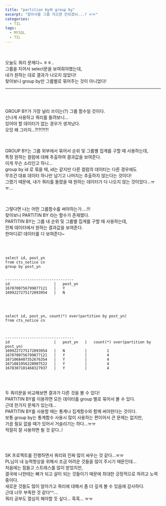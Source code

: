 ```yaml
---
title: "partition by와 group by"
excerpt: "알아서들 그룹 지으면 안되겠뉘...? ㅠㅠ"
categories:
  - TIL
tags:
  - MYSQL
  - TIL
---
```


<br><br>
오늘도 쿼리 문제다~ ㅎㅎ..  
그룹을 지어서 select문을 보여줘야했는데,  
내가 원하는 대로 결과가 나오지 않았다!  
찾아보니 group by만 그룹별로 묶어주는 것이 아니었다!  

---

<br><br>

GROUP BY가 가장 널리 쓰이는(?) 그룹 함수일 것이다.  
신나게 사용하고 쿼리를 돌려보니...  
있어야 할 데이터가 없는 경우가 생겨났다.  
오잉 왜 그러지...?!?!?!?!  


<br><br>
GROUP BY는 그룹 외부에서 묶어서 순위 및 그룹별 집계를 구할 때 사용하는데,  
특정 원하는 컬럼에 대해 추출하여 결과값을 보여준다.  
이게 무슨 소리인고 하니...  
group by id 로 묶을 때, id는 같지만 다른 컬럼의 데이터는 다른 경우에도  
무조건 대표 데이터 하나만 남기고 나머지는 추출하지 않는다는 것이다!  
그랬기 때문에, 내가 쿼리를 돌렸을 때 원하는 데이터가 다 나오지 않는 것이었다...ㅠㅠ...  

<br><br> 
그렇다면 나는 어떤 그룹함수를 써야하는가....!!!  
찾아보니 PARTITIN BY 라는 함수가 존재했다.  
PARTITIN BY는 그룹 내 순위 및 그룹별 집계를 구할 때 사용하는데,  
전체 데이터에서 원하는 결과값을 보여준다.  
한마디로! 데이터를 다 보여준다~  



<br><br>

```
select id, post_yn 
from cts_notice cn 
group by post_yn 


-------------------------------
id                    |   post_yn
1670700756799877121   |   Y
1699227275172093954   |   N
```    

<br><br>  



```
select id, post_yn, count(*) over(partition by post_yn)
from cts_notice cn 



-------------------------------
id                    |   post_yn   |   count(*) over(partition by post_yn)
1699227275172093954   |   N         |         1
1670700756799877121   |   Y         |         4
1671068407352676354   |   Y         |         4
1671081956220907522   |   Y         |         4
1678307101468327937   |   Y         |         4
```

<br><br>

두 쿼리문을 비교해보면 결과가 다른 것을 볼 수 있다!  
PARTITIN BY를 이용하면 모든 데이터를 group 별로 묶어서 볼 수 있다.  
근데 한가지 문제가 있는데...  
PARTITIN BY를 사용할 때는 통계나 집계함수와 함께 써야한다는 것이다.  
보통 group by는 통계함수 사용시 많이 사용하는 편이어서 큰 문제는 없지만,  
가끔 필요 없을 때가 있어서 거슬리기는 하다...ㅠㅠ  
적절히 잘 사용하면 될 것 같다..!  

<br><br>

SK 프로젝트를 진행하면서 쿼리와 진짜 많이 싸우는 것 같다...ㅠㅠ  
PL님이 내 능력향상을 위해서 조금 어려운 것들을 많이 주시기 때문인데...  
처음에는 힘들고 스트레스를 많이 받았지만,  
결국에 나한테는 뼈가 되고 살이 되는 것들이기 때문에 최대한 긍정적으로 하려고 노력중이다.  
새로운 것들도 많이 알아가고 쿼리에 대해서 좀 더 깊게 볼 수 있음에 감사하다.  
근데 너무 부족한 것 같다^^....  
쿼리 공부도 열심히 해야할 듯 싶다... 흑흑... ㅠㅠ  